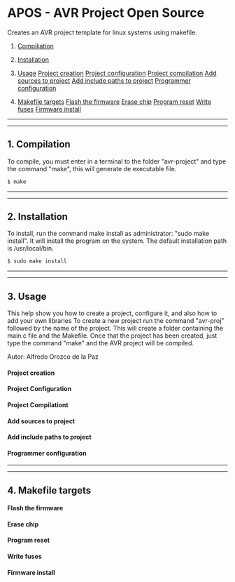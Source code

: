 # APOS - AVR Project Open Source
Creates an AVR project template for linux systems using makefile.

1. [Compiliation](#user-content-compilation)

2. [Installation](#user-content-installation)

3. [Usage](#user-content-usage)
[Project creation](#user-content-creating-new-project)
[Project configuration](#user-content-creating-new-project)
[Project compilation](#user-content-compile-the-project)
[Add sources to project](#user-content-add-sourcer-to-project)
[Add include paths to project](#user-content-creating-new-project)
[Programmer configuration](#user-content-configure-the-programmer)

4. [Makefile targets](#user-content-configure-the-programmer)
[Flash the firmware](#user-content-configure-the-programmer)
[Erase chip](#user-content-configure-the-programmer)
[Program reset](#user-content-configure-the-programmer)
[Write fuses](#user-content-configure-the-programmer)
[Firmware install](#user-content-configure-the-programmer)

*****
*****

## 1. Compilation

To compile, you must enter in a terminal to the folder "avr-project" and type the command "make", this will generate de executable file.

```bash
$ make
```

*****
*****

## 2. Installation

To install, run the command make install as administrator: "sudo make install". It will install the program on the system. The default
installation path is /usr/local/bin.

```bash
$ sudo make install

```

******
******

## 3. Usage

This help show you how to create a project, configure it, and also how to add your own libraries 
To create a new project run the command "avr-proj" followed by the name of the project. 
This will create a folder containing the main.c file and the Makefile.
Once that the project has been created, just type the command "make" and the AVR project will be compiled.

Autor: Alfredo Orozco de la Paz

#### Project creation 
#### Project Configuration
#### Project Compilationt 
#### Add sources to project 
#### Add include paths to project 
#### Programmer configuration 

*****
*****

## 4. Makefile targets 
#### Flash the firmware 
#### Erase chip 
#### Program reset 
#### Write fuses 
#### Firmware install 